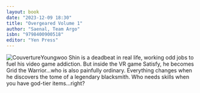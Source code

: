 ```yaml
---
layout: book
date: "2023-12-09 18:30"
title: "Overgeared Volume 1"
author: "Saenal, Team Argo"
isbn: "9798400900518"
editor: "Yen Press"
---
```

![Couverture](/img/9798400900518.jpeg)Youngwoo Shin is a deadbeat in real life, working odd jobs to fuel his video game addiction. But inside the VR game Satisfy, he becomes Grid the Warrior...who is also painfully ordinary. Everything changes when he discovers the tome of a legendary blacksmith. Who needs skills when you have god-tier items...right? 